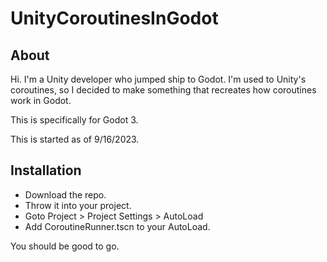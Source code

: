 # UnityCoroutinesInGodot

## About 

Hi. I'm a Unity developer who jumped ship to Godot. 
I'm used to Unity's coroutines, so I decided to make something that recreates 
how coroutines work in Godot. 

This is specifically for Godot 3. 

This is started as of 9/16/2023.

## Installation

- Download the repo. 
- Throw it into your project. 
- Goto Project > Project Settings > AutoLoad
- Add CoroutineRunner.tscn to your AutoLoad. 

You should be good to go. 

